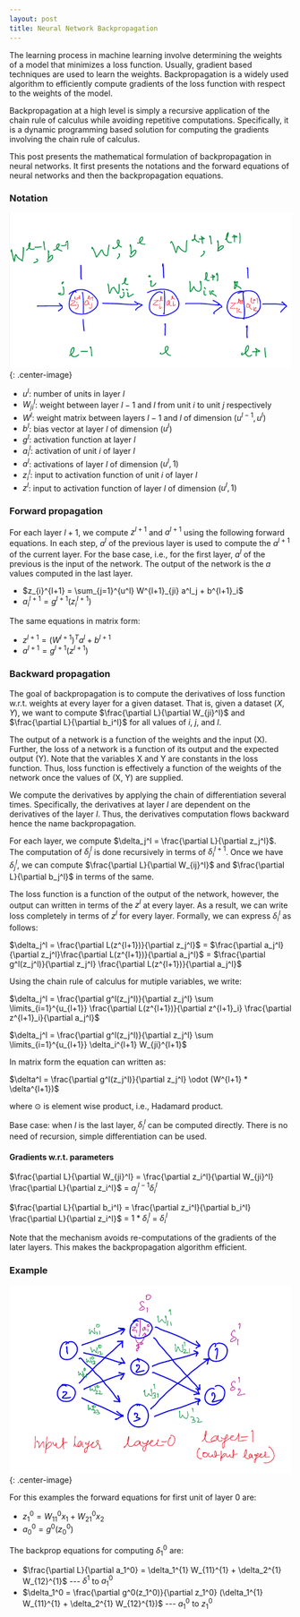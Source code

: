 ```yaml
---
layout: post
title: Neural Network Backpropagation
---
```


The learning process in machine learning involve determining the weights
of a model that minimizes a loss function. 
Usually, gradient based techniques are used to learn the weights.
Backpropagation is a widely used algorithm to efficiently
compute gradients of the loss function with respect to the weights of the
model.

Backpropagation at a high level is simply a recursive application of
the chain rule of calculus while avoiding repetitive computations.
Specifically, it is a dynamic programming based solution for computing
the gradients involving the chain rule of calculus.

This post presents the mathematical formulation of backpropagation in neural networks. It first presents the notations and the forward equations of neural networks and then the backpropagation equations.


### Notation

![](/assets/nn-notation.png){: .center-image}

* $u^l$: number of units in layer $l$
* $W^l_{ji}$: weight between layer $l-1$ and $l$ from unit $i$ to unit $j$ respectively
* $W^l$: weight matrix between layers $l-1$ and $l$ of dimension ($u^{l-1},  u^l$)
* $b^l$: bias vector at layer $l$ of dimension ($u^l$)
* $g^l$: activation function at layer $l$
* $a^l_{i}$: activation of unit $i$ of layer $l$
* $a^l$: activations of layer $l$ of dimension ($u^l, 1$)
* $z^l_{i}$: input to activation function of unit $i$ of layer $l$
* $z^l$: input to activation function of layer $l$ of dimension ($u^l, 1$)

### Forward propagation

For each layer $l+1$, we compute $z^{l+1}$ and $a^{l+1}$ using the following
forward equations. In each step, 
$a^l$ of the previous layer is used to compute the
$a^{l+1}$ of the current layer.
For the base case, i.e., for the first layer,
$a^l$ of the previous is the input of the network.
The output of the network is the $a$ values computed in the last layer.

* $z_{i}^{l+1} = \sum_{j=1}^{u^l} W^{l+1}_{ji} a^l_j + b^{l+1}_i$
* $a^{l+1}_i = g^{l+1}(z^{l+1}_i)$

The same equations in matrix form:

* $z^{l+1} = (W^{l+1})^T a^l + b^{l+1}$
* $a^{l+1} = g^{l+1}(z^{l+1})$

### Backward propagation

The goal of backpropagation is to compute the derivatives of loss function w.r.t. weights at every layer for a given dataset.
That is, given a dataset $(X, Y)$, we want to compute $\frac{\partial L}{\partial W_{ji}^l}$ and $\frac{\partial L}{\partial b_i^l}$
for all values of $i$, $j$, and $l$.

The output of a network is a function of the weights and the input (X).
Further, the loss of a network is a function of its output
and the expected output (Y). 
Note that the variables X and Y are constants in the
loss function. Thus, loss function is effectively a function of the weights
of the network once the values of (X, Y) are supplied.

We compute the derivatives by applying the chain of differentiation several times. Specifically, the derivatives at layer $l$ are dependent on the
derivatives of the layer $l$.
Thus, the derivatives computation flows backward
hence the name backpropagation.

For each layer, we compute
$\delta_j^l = \frac{\partial L}{\partial z_j^l}$.
The computation of $\delta_j^l$ is done recursively 
in terms of $\delta_i^{l+1}$.
Once we have $\delta_j^l$, 
we can compute $\frac{\partial L}{\partial W_{ij}^l}$ and $\frac{\partial L}{\partial b_j^l}$ in terms of the same.

The loss function is a function of the output of the network, however,
the output can written in terms of the $z^l$ at every layer.
As a result, we can write loss completely in terms of $z^l$ for every layer.
Formally, we can express $\delta_i^l$ as follows:

$\delta_j^l = \frac{\partial L(z^{l+1})}{\partial z_j^l}$ = $\frac{\partial a_j^l}{\partial z_j^l}\frac{\partial L(z^{l+1})}{\partial a_j^l}$ = $\frac{\partial g^l(z_j^l)}{\partial z_j^l}  \frac{\partial L(z^{l+1})}{\partial a_j^l}$

Using the chain rule of calculus for mutiple variables, we write:

$\delta_j^l = \frac{\partial g^l(z_j^l)}{\partial z_j^l} \sum \limits_{i=1}^{u_{l+1}} \frac{\partial L(z^{l+1})}{\partial z^{l+1}_i} \frac{\partial z^{l+1}_i}{\partial a_j^l}$ 

$\delta_j^l = \frac{\partial g^l(z_j^l)}{\partial z_j^l} \sum \limits_{i=1}^{u_{l+1}} \delta_i^{l+1} W_{ji}^{l+1}$

In matrix form the equation can written as:

$\delta^l = \frac{\partial g^l(z_j^l)}{\partial z_j^l} \odot (W^{l+1} * \delta^{l+1})$

where $\odot$ is element wise product, i.e., Hadamard product.

Base case: when $l$ is the last layer,
$\delta_i^l$ can be computed directly. There is no need of recursion,
simple differentiation can be used.

#### Gradients w.r.t. parameters

$\frac{\partial L}{\partial W_{ji}^l} = \frac{\partial z_i^l}{\partial W_{ji}^l} \frac{\partial L}{\partial z_i^l}$ = $a_j^{l-1} \delta_i^l$

$\frac{\partial L}{\partial b_i^l} = \frac{\partial z_i^l}{\partial b_i^l} \frac{\partial L}{\partial z_i^l}$ = $1 * \delta_i^l$ =  $\delta_i^l$

Note that the mechanism avoids re-computations of the gradients of the
later layers. This makes the backpropagation algorithm efficient.

### Example

![](/assets/bp-example.png){: .center-image}

For this examples the forward equations for first unit of layer 0 are:

* $z_{1}^{0} = W_{11}^0 x_1+ W_{21}^0 x_2$
* $a^{0}_0 = g^{0}(z^{0}_0)$

The backprop equations for computing $\delta_1^0$ are:

* $\frac{\partial L}{\partial a_1^0} = \delta_1^{1} W_{11}^{1} + \delta_2^{1} W_{12}^{1}$   --- $\delta^1$ to $a_1^0$
* $\delta_1^0 = \frac{\partial g^0(z_1^0)}{\partial z_1^0} (\delta_1^{1} W_{11}^{1} + \delta_2^{1} W_{12}^{1})$ --- $a_1^0$ to $z_1^0$ 

